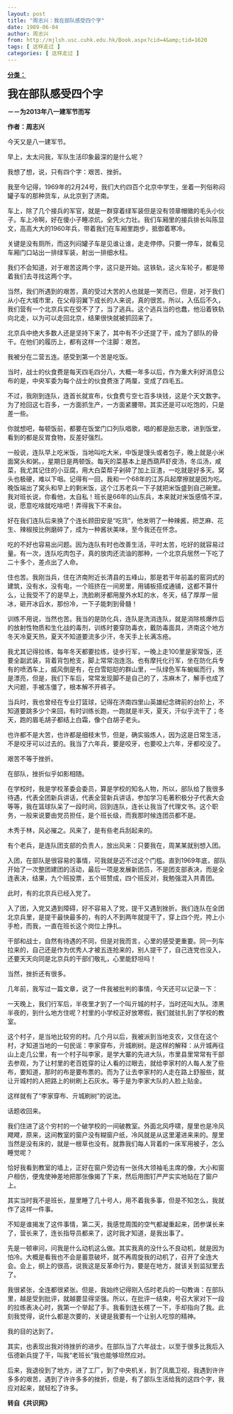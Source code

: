 ```yaml
---
layout: post
title: "周志兴：我在部队感受四个字"
date: 1989-06-04
author: 周志兴
from: http://mjlsh.usc.cuhk.edu.hk/Book.aspx?cid=4&amp;tid=1620
tags: [ 这样走过 ]
categories: [ 这样走过 ]
---
```


<div style="margin: 15px 10px 10px 0px;">
<div>
<span id="ctl00_ContentPlaceHolder1_chapter1_SubjectLabel" style="font-weight:bold;text-decoration:underline;">
   分类：
  </span>
</div>
<p>
<strong>
<font size="5">
    我在部队感受四个字
   </font>
</strong>
</p>
<p>
<strong>
   －－为2013年八一建军节而写
  </strong>
</p>
<p>
<strong>
   作者：周志兴
  </strong>
</p>
<p>
  今天又是八一建军节。
 </p>
<p>
  早上，太太问我，军队生活印象最深的是什么呢？
 </p>
<p>
  我想了想，说，只有四个字：艰苦、挫折。
 </p>
<p>
  我至今记得，1969年的2月24号，我们大约四百个北京中学生，坐着一列俗称闷罐子车的那种货车，从北京到了济南。
 </p>
<p>
  车上，除了几个接兵的军官，就是一群穿着绿军装但是没有领章帽徽的毛头小伙子。车上冷啊，好在傻小子睡凉炕，全凭火力壮。我们车厢里的接兵排长叫陈显文，高高大大的1960年兵，带着我们在车厢里跑步，抵御着寒冷。
 </p>
<p>
  关键是没有厕所，而这列闷罐子车是见谁让谁，走走停停。只要一停车，就看见车厢门口站出一排绿军装，射出一排细水柱。
 </p>
<p>
  我们不会知道，对于艰苦这两个字，这只是开始。这铁轨，这火车轮子，都是带着我们去寻找这两个字。
 </p>
<p>
  当然，我们所遇到的艰苦，真的受过大苦的人也就是一笑而已，但是，对于我们从小在大城市里，在父母羽翼下成长的人来说，真的很苦。所以，入伍后不久，我们营有一个北京兵实在受不了了，当了逃兵。这个逃兵当的也蠢，他沿着铁轨向北走，以为可以走回北京，结果很快就被抓回来了。
 </p>
<p>
  北京兵中绝大多数人还是坚持下来了，其中有不少还提了干，成为了部队的骨干。在他们的履历上，都有这样一个注脚：艰苦。
 </p>
<p>
  我被分在二营五连。感受到第一个苦是吃饭。
 </p>
<p>
  当时，战士的伙食费是每天四毛四分八，大概一年多以后，作为重大利好消息公布的是，中央军委为每个战士的伙食费涨了两厘，变成了四毛五。
 </p>
<p>
  不过，我刚到连队，连首长就宣布，伙食费亏空七百多块钱，这是个天文数字。为了抢回这七百多，一方面抓生产，一方面紧腰带。其实还是可以吃饱的，只是差一些。
 </p>
<p>
  你就想吧，每顿饭前，都要在饭堂门口列队唱歌，唱的都是励志歌，进到饭堂，看到的都是反胃食物，反差好强烈。
 </p>
<p>
  一般说，连队早上吃米饭，当地叫吃大米，中饭是馒头或者包子，晚上就是小米面窝头和粥。，星期日是两顿饭。每天的菜基本上是西葫芦虾皮汤，冬瓜汤，咸菜，我尤其记住的小豆腐，用大白菜帮子剁碎了加上豆渣，一吃就是好多天。窝头也极硬，难以下咽。记得有一回，我和一个68年的江苏兵起摩擦就是因为吃。晚饭端出了窝头和早上的剩米饭，这个江苏老兵一下子就把米饭盛到自己碗里。我对班长说，你看他，太自私！班长是66年的山东兵，本来就对米饭感情不深，说，愿意吃啥就吃啥吧！弄得我下不来台。
 </p>
<p>
  好在我们连队后来换了个连长顾田安是“吃货”，他发明了一种辣酱，把芝麻、花生、辣椒按比例磨碎了，成为一种酱状美味，至今我还在怀念。
 </p>
<p>
  吃的不好也容易出问题。因为连队有时也改善生活，平时太苦，吃好的就容易过量。有一次，连队吃肉包子，真的放肉还流油的那种，一个北京兵居然一下吃了二十多个，差点出了人命。
 </p>
<p>
  住也苦。我刚当兵，住在济南附近长清县的五峰山，那是若干年前盖的窑洞式的建筑，没有水，没有电，一个班挤在一间房里，用铺板搭成通铺，这都不算什么，让我受不了的是早上，洗脸刷牙都用屋外水缸的水，冬天，结了厚厚一层冰，砸开冰舀水，那份冷，一下子能刺到骨髓！
 </p>
<p>
  训练不用说，当然也苦。我当的是防化兵，连队是洗消连队，就是消除核爆炸后的放射性物质和生化战的毒剂，训练时要穿防毒衣，戴防毒面具，济南这个地方冬天冷夏天热，夏天不知道要流多少汗，冬天手上长满冻疮。
 </p>
<p>
  我尤其记得拉练，每年冬天都要拉练，徒步行军，一晚上走100里是家常饭，还要全副武装，背着背包枪支，脚上常常泡连泡。也有摩托化行军，坐在防化兵专有的喷洒车上，威风倒是有，在白雪皑皑的群山里，一队绿色军车蜿蜒而行，煞是漂亮，但是，我们下车后，常常发现脚不是自己的了，冻麻木了，解手也成了大问题，手被冻僵了，根本解不开裤子。
 </p>
<p>
  当兵时，我也曾经在专业打篮球，记得在济南四里山英雄纪念碑前的台阶上，不知道要跳多少个来回，有时训练长跑，一跑就是半天，夏天，汗似乎流干了；冬天，跑的眉毛胡子都结上白霜，像个白胡子老头。
 </p>
<p>
  也许都不是大苦，也许都是细枝末节，但是，确实锻炼人，因为这是日常生活，不是咬牙可以过去的。我当了六年兵，要是咬牙，也要咬上六年，牙都咬没了。
 </p>
<p>
  艰苦不等于挫折。
 </p>
<p>
  在部队，挫折似乎如影相随。
 </p>
<p>
  在学校时，我是学校革委会委员，算是学校的知名人物，所以，部队给了我很多待遇，代表全团新兵讲话，代表全营新兵讲话，参加学习毛著积极分子代表大会等等，我在篮球队呆了一段时间，回到连队，连长让我当了代理文书。这个职务，一般来说要由党员担任，是个班长级，而我那时候连团员都不是。
 </p>
<p>
  木秀于林，风必摧之。风来了，是有些老兵刮起来的。
 </p>
<p>
  有个老兵，是连队团支部的负责人，放出风来：只要我在，周某某就别想入团。
 </p>
<p>
  入团，在部队是很容易的事情，可我就是迈不过这个门槛。直到1969年底，部队开始了一次整团建团的活动，最后一项是发展新团员，不是团支部表决，而是全连表决，结果，九个班投票，五个班赞成，四个班反对，我勉强混入共青团。
 </p>
<p>
  此时，有的北京兵已经入党了。
 </p>
<p>
  入了团，入党又遇到障碍，好不容易入了党，提干又遇到挫折。我们连队在全团北京兵里，是提干最快最多的，有的人不到两年就提干了，穿上四个兜，挎上小手枪，而我，一直在班长这个岗位上挣扎。
 </p>
<p>
  干部和战士，自然有待遇的不同，但是对我而言，心里的感受更重要。同一列车拉来的，自己还是作为优秀人才被五连抢来的，别人提干了，自己连党也没入，还要天天向同是北京兵的干部们敬礼，心里能舒坦吗！
 </p>
<p>
  当然，挫折还有很多。
 </p>
<p>
  几年前，我写过一篇文章，说了一件我被批判的事情，今天还可以记录一下：
 </p>
<p>
  一天晚上，我们行军后，半夜里才到了一个叫亓城的村子，当时还叫大队。漆黑半夜的，到什么地方住呢？村里的小学校正好放寒假，我们就驻扎到了学校的教室。
 </p>
<p>
  这个村子，是当地比较穷的村。几个月以后，我被派到当地支农，又住在这个村，才知道当地的一句民谣：李家穿布，亓城刷树。是这样的解释：从亓城再往山上走几公里，有一个村子叫李家，是学大寨的先进大队，市里县里常常有干部去参观，为了让村里的老百姓穿的让人看的过眼去，就给李家村的人每人发了些布，要知道，那时的布是要布票的。而为了让去李家村的人走在路上舒服些，就让亓城村的人把路上的树刷上石灰水。等于是为李家大队的人脸上贴金。
 </p>
<p>
  这样就有了“李家穿布、亓城刷树”的说法。
 </p>
<p>
  话题收回来。
 </p>
<p>
  我们住进了这个穷村的一个破学校的一间破教室。外面北风呼啸，屋里也是冷风飕飕，原来，这间教室的窗户没有糊窗户纸，冷风就是从这里灌进来来的。屋里当然是没有床的，就是一根草也没有。就靠我们每人背着的一床军用被子，怎么睡觉呢？
 </p>
<p>
  恰好我看到教室的墙上，正好在窗户旁边有一张伟大领袖毛主席的像，大小和窗户相仿，便鬼使神差地把那张像揭了下来，然后用图钉严严实实地贴在了窗户上。
 </p>
<p>
  其实当时我不是班长，屋里睡了几十号人，用不着我多事，但是不知怎么，我就作了这样一件事。
 </p>
<p>
  不知是谁揭发了这件事情，第二天，我感觉周围的空气都凝重起来，团参谋长来了，营长来了，连长指导员都来了，这时我才知道，是我出事了。
 </p>
<p>
  先是一顿审问，问我是什么动机这么做。其实我真的没什么不良动机，就是因为怕冷。大概是看我也不会是蓄意破坏，就不再周旋我的动机了，召开了全连大会。会上，纲上的很高，说我这是反革命行为，要是在地方，就该关到监狱里去了。
 </p>
<p>
  我很紧张，全连都很紧张。但是，我始终记得刚入伍时老兵的一句教诲：在部队里，越是受到批评，就越要显得坚强。所以，在批评一结束，号召大家对下一段的拉练表决心时，我第一个举起了手。我看到连长楞了一下，手却指向了我。此刻我觉得，说什么都是次要的，关键是我要有一个让别人吃惊的精神。
 </p>
<p>
  我的目的达到了。
 </p>
<p>
  其实，也表现出我对待挫折的进步。在部队当了六年战士，以至于很多比我后入伍德新兵提了干，叫我“老班长”我也能够坦然应对。
 </p>
<p>
  后来，我退役到了地方，进了工厂，到了中央机关，到了凤凰卫视，我遇到许许多多的艰苦，遇到了许许多多的挫折，但是，有了部队生活给我的这四个字，我应对起来，就轻松了许多。
  <br/>
</p>
<p>
<strong>
   转自《共识网》
  </strong>
</p>
</div>
